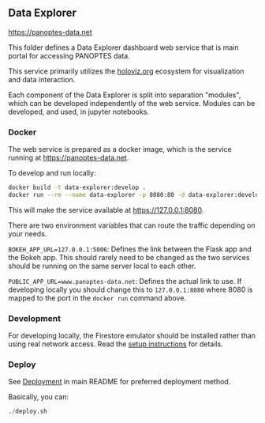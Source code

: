 Data Explorer
-------------

https://panoptes-data.net

This folder defines a Data Explorer dashboard web service that is main portal for
accessing PANOPTES data.  

This service primarily utilizes the [holoviz.org](https://holoviz.org) ecosystem for
visualization and data interaction.

Each component of the Data Explorer is split into separation "modules", which can be
developed independently of the web service. Modules can be developed, and used, in
jupyter notebooks. 

### Docker

The web service is prepared as a docker image, which is the service running at
https://panoptes-data.net.

To develop and run locally:

```bash
docker build -t data-explorer:develop .
docker run --rm --name data-explorer -p 8080:80 -d data-explorer:develop
```

This will make the service available at https://127.0.0.1:8080.

There are two environment variables that can route the traffic depending on your needs.

`BOKEH_APP_URL=127.0.0.1:5006`: Defines the link between the Flask app and the Bokeh app.
This should rarely need to be changed as the two services should be running on the same
server local to each other.

`PUBLIC_APP_URL=www.panoptes-data.net`: Defines the actual link to use. If developing
locally you should change this to `127.0.0.1:8080` where 8080 is mapped to the port in
the `docker run` command above.

### Development

For developing locally, the Firestore emulator should be installed rather than using
real network access. Read the [setup instructions](https://firebase.google.com/docs/rules/emulator-setup) for details.

### Deploy

See [Deployment](../README.md#deploy) in main README for preferred deployment method.

Basically, you can:

```python
./deploy.sh
```